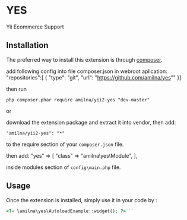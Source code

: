 YES
===
Yii Ecommerce Support

Installation
------------

The preferred way to install this extension is through [composer](http://getcomposer.org/download/).

add following config into file composer.json in webroot aplication:
"repositories":[ { "type": "git", "url": "https://github.com/amilna/yes"" }]

then run

```
php composer.phar require amilna/yii2-yes "dev-master"
```

or 

download the extension package and extract it into vendor, then add:

```
"amilna/yii2-yes": "*"
```

to the require section of your `composer.json` file.

then add:
"yes" => [
            "class" => "amilna\yes\Module",
        ],

inside modules section of `config\main.php` file.


Usage
-----

Once the extension is installed, simply use it in your code by  :

```php
<?= \amilna\yes\AutoloadExample::widget(); ?>```